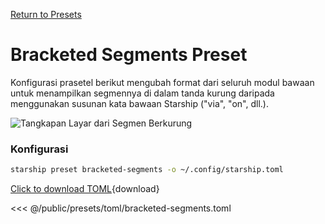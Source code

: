[Return to Presets](./#bracketed-segments)

# Bracketed Segments Preset

Konfigurasi prasetel berikut mengubah format dari seluruh modul bawaan untuk menampilkan segmennya di dalam tanda kurung daripada menggunakan susunan kata bawaan Starship ("via", "on", dll.).

![Tangkapan Layar dari Segmen Berkurung](/presets/img/bracketed-segments.png)

### Konfigurasi

```sh
starship preset bracketed-segments -o ~/.config/starship.toml
```

[Click to download TOML](/presets/toml/bracketed-segments.toml){download}

<<< @/public/presets/toml/bracketed-segments.toml
